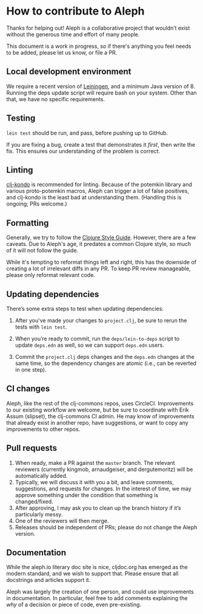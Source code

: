 # How to contribute to Aleph

Thanks for helping out! Aleph is a collaborative project that wouldn’t exist without the generous time and effort of many people.

This document is a work in progress, so if there's anything you feel needs to be added, please let us know, or file a PR.

## Local development environment

We require a recent version of [Leiningen](https://leiningen.org/), and a minimum Java version of 8. Running the deps update script will require bash on your system. Other than that, we have no specific requirements.

## Testing

`lein test` should be run, and pass, before pushing up to GitHub.

If you are fixing a bug, create a test that demonstrates it _first_, then write the fix. This ensures our understanding of the problem is correct.

## Linting

[clj-kondo](https://github.com/clj-kondo/clj-kondo) is recommended for linting. Because of the potemkin library and various proto-potemkin macros, Aleph can trigger a lot of false positives, and clj-kondo is the least bad at understanding them. (Handling this is ongoing; PRs welcome.) 

## Formatting

Generally, we try to follow the [Clojure Style Guide](https://guide.clojure.style/). However, there are a few caveats. Due to Aleph's age, it predates a common Clojure style, so much of it will not follow the guide. 

While it's tempting to reformat things left and right, this has the downside of creating a lot of irrelevant diffs in any PR. To keep PR review manageable, please only reformat relevant code.

## Updating dependencies

There’s some extra steps to test when updating dependencies:

1. After you've made your changes to `project.clj`, be sure to rerun the tests with `lein test`.

2. When you’re ready to commit, run the `deps/lein-to-deps` script to update `deps.edn` as well, so we can support `deps.edn` users. 

3. Commit the `project.clj` deps changes and the `deps.edn` changes at the same time, so the dependency changes are atomic (i.e., can be reverted in one step).

## CI changes

Aleph, like the rest of the clj-commons repos, uses CircleCI. Improvements to our existing workflow are welcome, but be sure to coordinate with Erik Assum (slipset), the clj-commons CI admin. He may know of improvements that already exist in another repo, have suggestions, or want to copy any improvements to other repos.

## Pull requests

1. When ready, make a PR against the `master` branch. The relevant reviewers (currently kingmob, arnaudgeiser, and dergutemoritz) will be automatically added.
2. Typically, we will discuss it with you a bit, and leave comments, suggestions, and requests for changes. In the interest of time, we may approve something under the condition that something is changed/fixed.
3. After approving, I may ask you to clean up the branch history if it’s particularly messy.
4. One of the reviewers will then merge.
5. Releases should be independent of PRs; please do not change the Aleph version.

## Documentation

While the aleph.io literary doc site is nice, cljdoc.org has emerged as the modern standard, and we wish to support that. Please ensure that all docstrings and articles support it.

Aleph was largely the creation of one person, and could use improvements in documentation. In particular, feel free to add comments explaining the _why_ of a decision or piece of code, even pre-existing.
